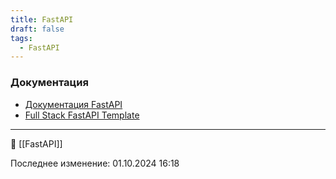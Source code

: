 ```yaml
---
title: FastAPI
draft: false
tags:
  - FastAPI
---
```

### Документация
* [Документация FastAPI](https://fastapi.tiangolo.com/)
* [Full Stack FastAPI Template](https://github.com/fastapi/full-stack-fastapi-template)

----
📂 [[FastAPI]]

Последнее изменение: 01.10.2024 16:18